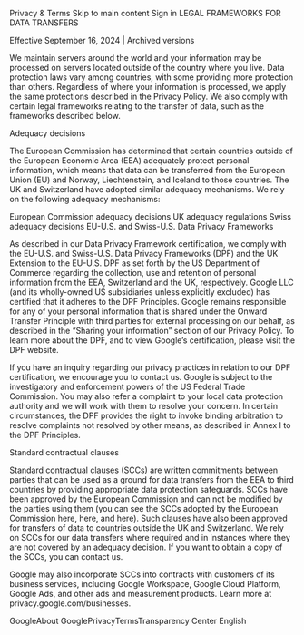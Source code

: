 Privacy & Terms
Skip to main content
Sign in
LEGAL FRAMEWORKS FOR DATA TRANSFERS

Effective September 16, 2024 | Archived versions

We maintain servers around the world and your information may be processed on servers located outside of the country where you live. Data protection laws vary among countries, with some providing more protection than others. Regardless of where your information is processed, we apply the same protections described in the Privacy Policy. We also comply with certain legal frameworks relating to the transfer of data, such as the frameworks described below.

Adequacy decisions

The European Commission has determined that certain countries outside of the European Economic Area (EEA) adequately protect personal information, which means that data can be transferred from the European Union (EU) and Norway, Liechtenstein, and Iceland to those countries. The UK and Switzerland have adopted similar adequacy mechanisms. We rely on the following adequacy mechanisms:

European Commission adequacy decisions
UK adequacy regulations
Swiss adequacy decisions
EU-U.S. and Swiss-U.S. Data Privacy Frameworks

As described in our Data Privacy Framework certification, we comply with the EU-U.S. and Swiss-U.S. Data Privacy Frameworks (DPF) and the UK Extension to the EU-U.S. DPF as set forth by the US Department of Commerce regarding the collection, use and retention of personal information from the EEA, Switzerland and the UK, respectively. Google LLC (and its wholly-owned US subsidiaries unless explicitly excluded) has certified that it adheres to the DPF Principles. Google remains responsible for any of your personal information that is shared under the Onward Transfer Principle with third parties for external processing on our behalf, as described in the “Sharing your information” section of our Privacy Policy. To learn more about the DPF, and to view Google’s certification, please visit the DPF website.

If you have an inquiry regarding our privacy practices in relation to our DPF certification, we encourage you to contact us. Google is subject to the investigatory and enforcement powers of the US Federal Trade Commission. You may also refer a complaint to your local data protection authority and we will work with them to resolve your concern. In certain circumstances, the DPF provides the right to invoke binding arbitration to resolve complaints not resolved by other means, as described in Annex I to the DPF Principles.

Standard contractual clauses

Standard contractual clauses (SCCs) are written commitments between parties that can be used as a ground for data transfers from the EEA to third countries by providing appropriate data protection safeguards. SCCs have been approved by the European Commission and can not be modified by the parties using them (you can see the SCCs adopted by the European Commission here, here, and here). Such clauses have also been approved for transfers of data to countries outside the UK and Switzerland. We rely on SCCs for our data transfers where required and in instances where they are not covered by an adequacy decision. If you want to obtain a copy of the SCCs, you can contact us.

Google may also incorporate SCCs into contracts with customers of its business services, including Google Workspace, Google Cloud Platform, Google Ads, and other ads and measurement products. Learn more at privacy.google.com/businesses.

GoogleAbout GooglePrivacyTermsTransparency Center
English